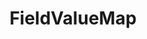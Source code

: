 ---
optionsClassName: FieldValueMapOptions
optionsClassFullName: MigrationTools.Tools.FieldValueMapOptions
configurationSamples:
- name: confinguration.json
  description: 
  code: >-
    {
      "MigrationTools": {
        "CommonTools": {
          "FieldMappingTool": {
            "FieldMaps": [
              {
                "FieldMapType": "FieldValueMap",
                "sourceField": "System.State",
                "targetField": "System.State",
                "defaultValue": "StateB",
                "valueMapping": {
                  "StateA": "StateB"
                },
                "ApplyTo": [
                  "SomeWorkItemType"
                ]
              }
            ]
          }
        }
      }
    }
  sampleFor: MigrationTools.Tools.FieldValueMapOptions
- name: defaults
  description: 
  code: >-
    {
      "MigrationTools": {
        "CommonTools": {
          "FieldMappingTool": {
            "FieldMapDefaults": {
              "FieldValueMap": {
                "ApplyTo": [
                  "SomeWorkItemType"
                ],
                "defaultValue": "StateB",
                "sourceField": "System.State",
                "targetField": "System.State",
                "valueMapping": {
                  "StateA": "StateB"
                }
              }
            }
          }
        }
      }
    }
  sampleFor: MigrationTools.Tools.FieldValueMapOptions
- name: Classic
  description: 
  code: >-
    {
      "$type": "FieldValueMapOptions",
      "sourceField": "System.State",
      "targetField": "System.State",
      "defaultValue": "StateB",
      "valueMapping": {
        "$type": "Dictionary`2",
        "StateA": "StateB"
      },
      "ApplyTo": [
        "SomeWorkItemType"
      ]
    }
  sampleFor: MigrationTools.Tools.FieldValueMapOptions
description: missng XML code comments
className: FieldValueMap
typeName: FieldMaps
architecture: 
options:
- parameterName: ApplyTo
  type: List
  description: missng XML code comments
  defaultValue: missng XML code comments
- parameterName: defaultValue
  type: String
  description: missng XML code comments
  defaultValue: missng XML code comments
- parameterName: sourceField
  type: String
  description: missng XML code comments
  defaultValue: missng XML code comments
- parameterName: targetField
  type: String
  description: missng XML code comments
  defaultValue: missng XML code comments
- parameterName: valueMapping
  type: Dictionary
  description: missng XML code comments
  defaultValue: missng XML code comments
status: missng XML code comments
processingTarget: missng XML code comments
classFile: /src/MigrationTools.Clients.AzureDevops.ObjectModel/Tools/FieldMappingTool/FieldMaps/FieldValueMap.cs
optionsClassFile: /src/MigrationTools/Tools/FieldMappingTool/FieldMaps/FieldValueMapOptions.cs

redirectFrom:
- /Reference/FieldMaps/FieldValueMapOptions/
layout: reference
toc: true
permalink: /Reference/FieldMaps/FieldValueMap/
title: FieldValueMap
categories:
- FieldMaps
- 
topics:
- topic: notes
  path: /FieldMaps/FieldValueMap-notes.md
  exists: false
  markdown: ''
- topic: introduction
  path: /FieldMaps/FieldValueMap-introduction.md
  exists: false
  markdown: ''

---
